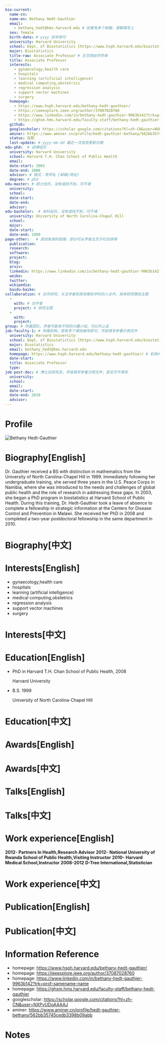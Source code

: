 ```yaml
---
bio-current:
  name-cn: 
  name-en: Bethany Hedt-Gauthier
  email: 
    - bethany_hedt@hms.harvard.edu # 如果有多个邮箱，请都填写上
  sex: female
  birth-date: # yyyy 到年即可
  university: Harvard University 
  school: Dept, of Biostatistics [https://www.hsph.harvard.edu/biostatistics/] # 格式：学院名称[学院官网链接]
  major: Biostatistics
  title-raw: Associate Professor # 主页原始字符串
  title: Associate Professor
  interests:
    - gynaecology,health care
    - hospitals
    - learning (artificial intelligence)
    - medical computing,obstetrics
    - regression analysis
    - support vector machines
    - surgery
  homepage: 
    - https://www.hsph.harvard.edu/bethany-hedt-gauthier/
    - https://ieeexplore.ieee.org/author/37087028760
    - https://www.linkedin.com/in/bethany-hedt-gauthier-9963b142?trk=prof-samename-name
    - https://ghsm.hms.harvard.edu/faculty-staff/bethany-hedt-gauthier
  github: 
  googlescholar: https://scholar.google.com/citations?hl=zh-CN&user=NXPvUDoAAAAJ 
  aminer: https://www.aminer.cn/profile/hedt-gauthier-bethany/562bb35745cedb3398b09abb
  status: 在职
  last-update: # yyyy-mm-dd 最近一次信息更新日期
edu-phd:  # 读博经历
  university: Harvard University
  school: Harvard T.H. Chan School of Public Health
  email: 
  date-start: 2003
  date-end: 2008
  advisor: # 格式：导师名 [邮箱/网址]
  degree: # phd
edu-master: # 硕士经历，没有或找不到，可不填
  university: 
  school: 
  date-start: 
  date-end: 
  advisor:
edu-bachelor:  # 本科经历，没有或找不到，可不填
  university: University of North Carolina-Chapel Hill
  school: 
  major: 
  date-start: 
  date-end: 1999
page-other:   # 其他有用的链接，部分可从学者主页子栏目获得
  publication: 
  research: 
  software: 
  project: 
  blog: 
  arxiv: 
  linkedin: https://www.linkedin.com/in/bethany-hedt-gauthier-9963b142?trk=prof-samename-name
  weibo:
  twitter:
  wikipedia:
  baidu-baike:
collaboration: # 合作研究，关注学者和其他哪些学科的人合作，具体研究哪些主题
  - 
    with: # 合作者
    project: # 研究主题
  - 
    with: 
    project: 
group: # 所属团队，学者可能有不同的兴趣小组，可以列上去
job-faculty-1: # 所属机构，若有多个增加编号即可，字段填写参看示例文件
  university: Harvard University 
  school: Dept, of Biostatistics [https://www.hsph.harvard.edu/biostatistics/] # 格式：学院名称[学院官网链接]
  major: Biostatistics
  email: bethany_hedt@hms.harvard.edu
  homepage: https://www.hsph.harvard.edu/bethany-hedt-gauthier/ # 机构内学者主页
  date-start: 
  title: Associate Professor
  type: 
job-post-doc: # 博士后研究员，字段填写参看示例文件，若无可不填写
  university: 
  school: 
  email: 
  date-start: 
  date-end: 2010
  advisor: 
---
```


# Profile

![Bethany Hedt-Gauthier]()

# Biography[English]

Dr. Gauthier received a BS with distinction in mathematics from the University of North Carolina-Chapel Hill in 1999. Immediately following her undergraduate training, she served three years in the U.S. Peace Corps in Namibia, where she was introduced to the needs and challenges of global public health and the role of research in addressing these gaps. In 2003, she began a PhD program in biostatistics at Harvard School of Public Health. During this training, Dr. Hedt-Gauthier took a leave of absence to complete a fellowship in strategic information at the Centers for Disease Control and Prevention in Malawi. She received her PhD in 2008 and completed a two-year postdoctoral fellowship in the same department in 2010.

# Biography[中文]

# Interests[English]

- gynaecology,health care
- hospitals
- learning (artificial intelligence)
- medical computing,obstetrics
- regression analysis
- support vector machines
- surgery

# Interests[中文]

# Education[English]

- PhD in Harvard T.H. Chan School of Public Health, 2008
    
    Harvard University

- B.S. 1999
    
    University of North Carolina-Chapel Hill

# Education[中文]

# Awards[English]

# Awards[中文]

# Talks[English]

# Talks[中文]

# Work experience[English]

**2012-** **Partners In Health,Research Advisor**
**2012-** **National University of Rwanda School of Public Health,Visiting Instructor**
**2010-** **Harvard Medical School,Instructor**
**2008-2012** **D-Tree International,Statistician**

# Work experience[中文]

# Publication[English]

# Publication[中文]

# Information Reference

- homepage: https://www.hsph.harvard.edu/bethany-hedt-gauthier/
- homepage: https://ieeexplore.ieee.org/author/37087028760
- homepage: https://www.linkedin.com/in/bethany-hedt-gauthier-9963b142?trk=prof-samename-name
- homepage: https://ghsm.hms.harvard.edu/faculty-staff/bethany-hedt-gauthier
- googlescholar: https://scholar.google.com/citations?hl=zh-CN&user=NXPvUDoAAAAJ 
- aminer: https://www.aminer.cn/profile/hedt-gauthier-bethany/562bb35745cedb3398b09abb

# Notes